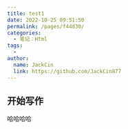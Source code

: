 ```yaml
---
title: test1
date: 2022-10-25 09:51:50
permalink: /pages/f44d30/
categories:
  - 笔记：Html
tags:
  - 
author: 
  name: JackCin
  link: https://github.com/JackCin877
---
```


## 开始写作

哈哈哈哈

